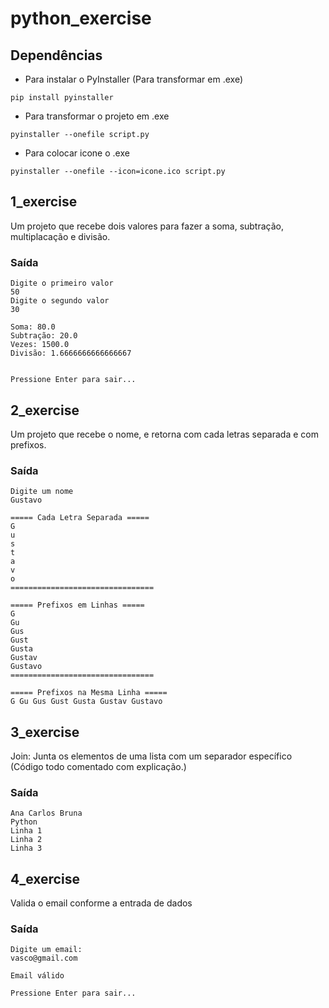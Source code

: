 # python_exercise

## Dependências

- Para instalar o PyInstaller (Para transformar em .exe)
```
pip install pyinstaller
```

- Para transformar o projeto em .exe
```
pyinstaller --onefile script.py
```

- Para colocar icone o .exe
```
pyinstaller --onefile --icon=icone.ico script.py
```

## 1_exercise
Um projeto que recebe dois valores para fazer a soma, subtração, multiplacação e divisão.

### Saída
```
Digite o primeiro valor
50
Digite o segundo valor
30

Soma: 80.0
Subtração: 20.0
Vezes: 1500.0
Divisão: 1.6666666666666667


Pressione Enter para sair...
```

## 2_exercise
Um projeto que recebe o nome, e retorna com cada letras separada e com prefixos.

### Saída
```
Digite um nome
Gustavo

===== Cada Letra Separada =====
G
u
s
t
a
v
o
================================

===== Prefixos em Linhas =====
G
Gu
Gus
Gust
Gusta
Gustav
Gustavo
================================

===== Prefixos na Mesma Linha =====
G Gu Gus Gust Gusta Gustav Gustavo
```

## 3_exercise
Join: Junta os elementos de uma lista com um separador específico (Código todo comentado com explicação.)

### Saída
```
Ana Carlos Bruna
Python
Linha 1
Linha 2
Linha 3
```

## 4_exercise
Valida o email conforme a entrada de dados

### Saída
```
Digite um email:
vasco@gmail.com

Email válido

Pressione Enter para sair...
```